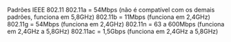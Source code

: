 Padrões IEEE 802.11
802.11a = 54Mbps (não é compatível com os demais padrões, funciona em 5,8GHz)
802.11b = 11Mbps (funciona em 2,4GHz)
802.11g = 54Mbps (funciona em 2,4GHz)
802.11n = 63 a 600Mbps (funciona em 2,4GHz a 5,8GHz)
802.11ac = 1,5Gbps (funciona em 2,4GHz a 5,8GHz)
